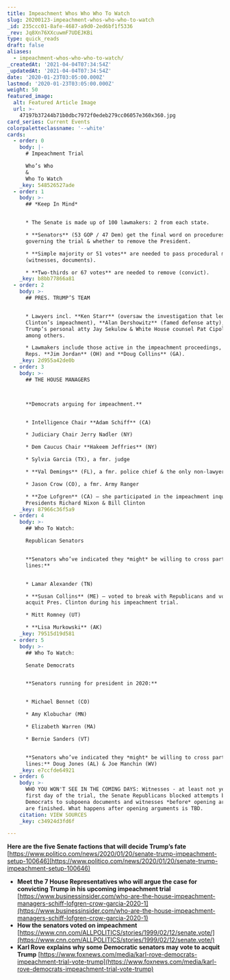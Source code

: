 ```yaml
---
title: Impeachment Whos Who Who To Watch
slug: 20200123-impeachment-whos-who-who-to-watch
_id: 235ccc01-8afe-4687-a9d0-2ed6bf1f5336
_rev: Jq8Xn76XXcuwmF7UDEJKBi
type: quick_reads
draft: false
aliases:
  - impeachment-whos-who-who-to-watch/
_createdAt: '2021-04-04T07:34:54Z'
_updatedAt: '2021-04-04T07:34:54Z'
date: '2020-01-23T03:05:00.000Z'
lastmod: '2020-01-23T03:05:00.000Z'
weight: 50
featured_image:
  alt: Featured Article Image
  url: >-
    47197b37244b71b0dbc7972f0edeb279cc06057e360x360.jpg
card_series: Current Events
colorpaletteclassname: '--white'
cards:
  - order: 0
    body: |-
      # Impeachment Trial

      Who’s Who  
      &  
      Who To Watch
    _key: 548526527ade
  - order: 1
    body: >-
      ## *Keep In Mind*


      * The Senate is made up of 100 lawmakers: 2 from each state.

      * **Senators** (53 GOP / 47 Dem) get the final word on procedures
      governing the trial & whether to remove the President.

      * **Simple majority or 51 votes** are needed to pass procedural motions
      (witnesses, documents).

      * **Two-thirds or 67 votes** are needed to remove (convict).
    _key: b8bb77866a81
  - order: 2
    body: >-
      ## PRES. TRUMP’S TEAM


      * Lawyers incl. **Ken Starr** (oversaw the investigation that led to Pres.
      Clinton’s impeachment), **Alan Dershowitz** (famed defense atty), Pres.
      Trump’s personal atty Jay Sekulow & White House counsel Pat Cipollone,
      among others.

      * Lawmakers include those active in the impeachment proceedings, such as
      Reps. **Jim Jordan** (OH) and **Doug Collins** (GA).
    _key: 2d955a42de0b
  - order: 3
    body: >-
      ## THE HOUSE MANAGERS  



      **Democrats arguing for impeachment.**


      * Intelligence Chair **Adam Schiff** (CA)

      * Judiciary Chair Jerry Nadler (NY)

      * Dem Caucus Chair **Hakeem Jeffries** (NY)

      * Sylvia Garcia (TX), a fmr. judge

      * **Val Demings** (FL), a fmr. police chief & the only non-lawyer

      * Jason Crow (CO), a fmr. Army Ranger

      * **Zoe Lofgren** (CA) – she participated in the impeachment inquires into
      Presidents Richard Nixon & Bill Clinton
    _key: 87966c36f5a9
  - order: 4
    body: >-
      ## Who To Watch:  

      Republican Senators


      **Senators who’ve indicated they *might* be willing to cross party
      lines:**


      * Lamar Alexander (TN)

      * **Susan Collins** (ME) – voted to break with Republicans and voted to
      acquit Pres. Clinton during his impeachment trial.

      * Mitt Romney (UT)

      * **Lisa Murkowski** (AK)
    _key: 79515d19d581
  - order: 5
    body: >-
      ## Who To Watch:  

      Senate Democrats


      **Senators running for president in 2020:**


      * Michael Bennet (CO)

      * Amy Klobuchar (MN)

      * Elizabeth Warren (MA)

      * Bernie Sanders (VT)


      **Senators who’ve indicated they *might* be willing to cross party
      lines:** Doug Jones (AL) & Joe Manchin (WV)
    _key: e7ccfde64921
  - order: 6
    body: >-
      WHO YOU WON'T SEE IN THE COMING DAYS: Witnesses - at least not yet. On the
      first day of the trial, the Senate Republicans blocked attempts by Senate
      Democrats to subpoena documents and witnesses *before* opening arguments
      are finished. What happens after opening arguments is TBD.
    citation: VIEW SOURCES
    _key: c34924d3fd6f

---
```

**Here are the five Senate factions that will decide Trump’s fate**  
[https://www.politico.com/news/2020/01/20/senate-trump-impeachment-setup-100646](https://www.politico.com/news/2020/01/20/senate-trump-impeachment-setup-100646)

* **Meet the 7 House Representatives who will argue the case for convicting Trump in his upcoming impeachment trial**  
[https://www.businessinsider.com/who-are-the-house-impeachment-managers-schiff-lofgren-crow-garcia-2020-1](https://www.businessinsider.com/who-are-the-house-impeachment-managers-schiff-lofgren-crow-garcia-2020-1)
* **How the senators voted on impeachment**  
[https://www.cnn.com/ALLPOLITICS/stories/1999/02/12/senate.vote/](https://www.cnn.com/ALLPOLITICS/stories/1999/02/12/senate.vote/)
* **Karl Rove explains why some Democratic senators may vote to acquit Trump** [https://www.foxnews.com/media/karl-rove-democrats-impeachment-trial-vote-trump](https://www.foxnews.com/media/karl-rove-democrats-impeachment-trial-vote-trump)